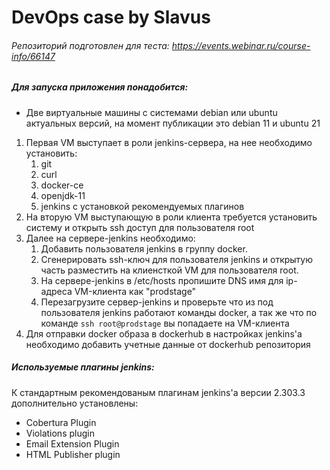 # DevOps case by Slavus
###### Репозиторий подготовлен для теста: https://events.webinar.ru/course-info/66147
##### Для запуска приложения понадобится:  
* Две виртуальные машины с системами debian или ubuntu актуальных версий, на момент публикации это debian 11 и ubuntu 21
1. Первая VM выступает в роли jenkins-сервера, на нее необходимо установить:
    1. git
    1. curl
    1. docker-ce
    1. openjdk-11
    1. jenkins с установкой рекомендуемых плагинов
1. На вторую VM выступающую в роли клиента требуется установить систему и открыть ssh доступ для пользователя root
1. Далее на сервере-jenkins необходимо:
    1. Добавить пользователя jenkins в группу docker.
    1. Сгенерировать ssh-ключ для пользователя jenkins и открытую часть разместить на клиенсткой VM для пользователя root.
    1. На сервере-jenkins в /etc/hosts пропишите DNS имя для ip-адреса VM-клиента как "prodstage"
    1. Перезагрузите сервер-jenkins и проверьте что из под пользователя jenkins работают команды docker, а так же что по команде `ssh root@prodstage`  вы попадаете на VM-клиента
 1. Для отправки docker образа в dockerhub в настройках jenkins'a необходимо добавить учетные данные от dockerhub репозитория
 
 ##### Используемые плагины jenkins:  
К стандартным рекомендованым плагинам jenkins'a версии 2.303.3 дополнительно установлены:  
* Cobertura Plugin
* Violations plugin
* Email Extension Plugin
* HTML Publisher plugin
